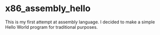 # x86_assembly_hello
This is my first attempt at assembly language. I decided to make a simple Hello World program for traditional purposes.
